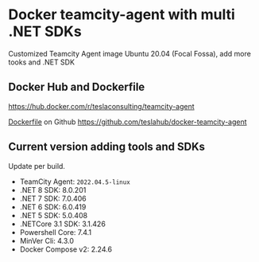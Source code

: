 # Docker teamcity-agent with multi .NET SDKs

Customized Teamcity Agent image Ubuntu 20.04 (Focal Fossa), add more tooks and .NET SDK

## Docker Hub and Dockerfile

https://hub.docker.com/r/teslaconsulting/teamcity-agent

[Dockerfile](https://github.com/teslahub/docker-teamcity-agent/blob/main/teamcity-agent/Dockerfile) on Github https://github.com/teslahub/docker-teamcity-agent

## Current version adding tools and SDKs

Update per build.

- TeamCity Agent: `2022.04.5-linux`
- .NET 8 SDK: 8.0.201
- .NET 7 SDK: 7.0.406
- .NET 6 SDK: 6.0.419
- .NET 5 SDK: 5.0.408
- .NETCore 3.1 SDK: 3.1.426
- Powershell Core: 7.4.1
- MinVer Cli: 4.3.0
- Docker Compose v2: 2.24.6
